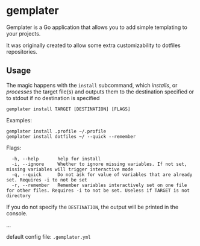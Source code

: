 # gemplater

Gemplater is a Go application that allows you to add simple templating to your projects.

It was originally created to allow some extra customizability to dotfiles repositories.


## Usage

The magic happens with the `install` subcommand, which _installs_, or _processes_ 
the target file(s) and outputs them to the destination specified or to stdout
if no destination is specified

```
gemplater install TARGET [DESTINATION] [FLAGS]
```

Examples:

```
gemplater install .profile ~/.profile
gemplater install dotfiles ~/ --quick --remember
```

Flags:

```
  -h, --help       help for install
  -i, --ignore     Whether to ignore missing variables. If not set, missing variables will trigger interactive mode
  -q, --quick      Do not ask for value of variables that are already set. Requires -i to not be set
  -r, --remember   Remember variables interactively set on one file for other files. Requires -i to not be set. Useless if TARGET is not directory
```

If you do not specify the `DESTINATION`, the output will be printed in the console.

...

default config file: `.gemplater.yml`

